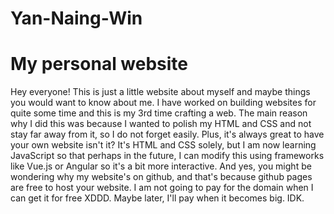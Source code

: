 # Yan-Naing-Win
# My personal website
Hey everyone! This is just a little website about myself and maybe things you would want to know about me.
I have worked on building websites for quite some time and this is my 3rd time crafting a web. 
The main reason why I did this was because I wanted to polish my HTML and CSS and not stay far away from it, so I do not forget easily. Plus, it's always great to have your own website isn't it?
It's HTML and CSS solely, but I am now learning JavaScript so that perhaps in the future, I can modify this using frameworks like Vue.js or Angular so it's a bit more interactive.
And yes, you might be wondering why my website's on github, and that's because github pages are free to host your website. I am not going to pay for the domain when I can get it for free XDDD. 
Maybe later, I'll pay when it becomes big. IDK.
